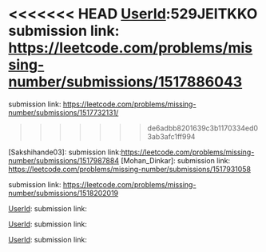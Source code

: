 <<<<<<< HEAD
[UserId]:529JEITKKO
submission link: https://leetcode.com/problems/missing-number/submissions/1517886043
=======
[UserId]: Vinayak_J_G_009
submission link: https://leetcode.com/problems/missing-number/submissions/1517732131/
>>>>>>> de6adbb8201639c3b1170334ed03ab3afc1ff994

[Sakshihande03]:
submission link:https://leetcode.com/problems/missing-number/submissions/1517987884 
[Mohan_Dinkar]: 
submission link: https://leetcode.com/problems/missing-number/submissions/1517931058

[UserId]: QuantSmith
submission link: https://leetcode.com/problems/missing-number/submissions/1518202019

[UserId]:
submission link: 

[UserId]:
submission link: 

[UserId]:
submission link: 
